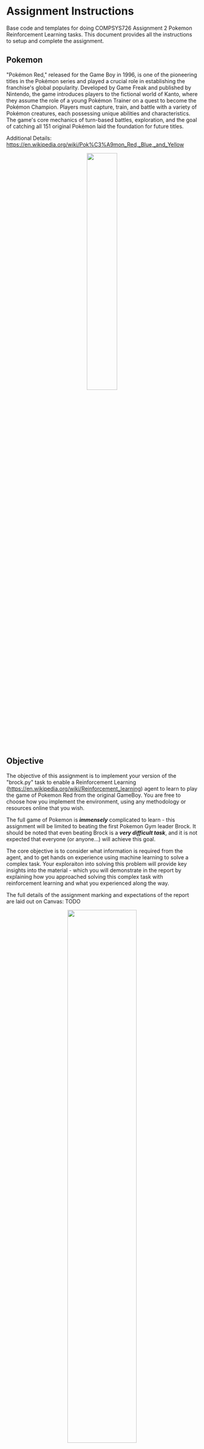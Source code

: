 # Assignment Instructions
Base code and templates for doing COMPSYS726 Assignment 2 Pokemon Reinforcement Learning tasks. This document provides all the instructions to setup and complete the assignment.

## Pokemon
"Pokémon Red," released for the Game Boy in 1996, is one of the pioneering titles in the Pokémon series and played a crucial role in establishing the franchise's global popularity. Developed by Game Freak and published by Nintendo, the game introduces players to the fictional world of Kanto, where they assume the role of a young Pokémon Trainer on a quest to become the Pokémon Champion. Players must capture, train, and battle with a variety of Pokémon creatures, each possessing unique abilities and characteristics. The game's core mechanics of turn-based battles, exploration, and the goal of catching all 151 original Pokémon laid the foundation for future titles.

Additional Details: https://en.wikipedia.org/wiki/Pok%C3%A9mon_Red,_Blue,_and_Yellow 

<p align="center">
    <img src="./media/pokemon-red.jpeg" style="width: 40%;"/>
</p>

## Objective
The objective of this assignment is to implement your version of the "brock.py" task to enable a Reinforcement Learning (https://en.wikipedia.org/wiki/Reinforcement_learning) agent to learn to play the game of Pokemon Red from the original GameBoy. You are free to choose how you implement the environment, using any methodology or resources online that you wish.

The full game of Pokemon is ***immensely*** complicated to learn - this assignment will be limited to beating the first Pokemon Gym leader Brock. It should be noted that even beating Brock is a ***very difficult task***, and it is not expected that everyone (or anyone...) will achieve this goal. 

The core objective is to consider what information is required from the agent, and to get hands on experience using machine learning to solve a complex task. Your exploraiton into solving this problem will provide key insights into the material - which you will demonstrate in the report by explaining how you approached solving this complex task with reinforcement learning and what you experienced along the way.  

The full details of the assignment marking and expectations of the report are laid out on Canvas: TODO

<p align="center">
    <img src="./media/pokemon-brock.jpeg" style="width: 60%;"/>
</p>

## Setup
Follow these steps carefully to pull the required libraries and packages to do this assignment. These instructions will default to using a folder called "~/compsys726" to manage the required packages but you may pull these packages into any directory you desire.

Please use **python3.10** for this assignment - this is the version we specifically use (**3.11** might work but no promises). We know this will **not work on python3.12** due to deprecated packages being removed. 

### Install Required Packages
This assignment requires three key packages to operate - you'll need to install them in a specific order as laid out below. 

#### 0: CUDA Acceleration (Nvidia GPU only)
If you want to utilise the GPU with Pytorch install CUDA first - https://developer.nvidia.com/cuda-toolkit

#### 1: cares_reinforcement_learning
The cares_reinforcement_learning package provides implementations of modern Reinforcement Learning algorithms and utlities for doing research. This package contains the reinforcement learning algorithms and implementations you can leverage to learn to play Pokemon. Further details can be explored here: https://github.com/UoA-CARES/cares_reinforcement_learning

```
mkdir ~/compsys726
cd ~/compsys726
git clone https://github.com/UoA-CARES/cares_reinforcement_learning.git
cd cares_reinforcement_learning
pip3 install -r requirements.txt
pip3 install --editable .
```

#### 2: compsys726_pokemon_agent (primary package)
This is the current package - it contains the requirements for implementing the Pokemon Environment for this project. All your work will be done in this specific package. This is explained in further details below. 

```
cd ~/compsys726
git clone https://github.com/UoA-CARES/compsys726_pokemon_agent.git
cd compsys726_pokemon_agent
pip3 install -r requirements.txt
pip3 install --editable .
```

#### 3: gymnasium_envrionments
We have created a standardised general purpose gym that wraps the most common simulated environments used in reinforcement learning into a single easy to use place. This package serves as an example of how to develop and setup new environments - perticularly for the robotic environments. This package utilises the algorithms implemented in the repository https://github.com/UoA-CARES/cares_reinforcement_learning/ and the Pokemon Environment you will implement here in compsys726_pokemon_agent. Additional information can found here: https://github.com/UoA-CARES/gymnasium_envrionments

This package is how you will run the training agent and test your Pokemon Environment. 

```
cd ~/compsys726
git clone https://github.com/UoA-CARES/gymnasium_envrionments.git 
cd gymnasium_envrionments
pip3 install -r requirements.txt
```

### Download ROM
Download the Pokemon ROM folder from the link below ***(University of Auckland emails only)***.

https://drive.google.com/drive/folders/1z1RC41uLxoY3JJobXxOy37Cv3BoPZukP 

<p align="center">
    <p align="center">
        <img src="./media/rom-download.png" style="width: 40%;" />
    </p>
</p>

We will then unzip and copy the downloaded files into a roms folder in the "~/cares_rl_configs" folder in the home directory.

```
mkdir ~/cares_rl_configs
cd ~/Downloads
unzip pokemon-*.zip
cp -r pokemon ~/cares_rl_configs
```

## Usage
This package provides the baseline code for the pyboy environments - you run these envrionments through gymnasium_envrionment.

`train.py` takes in hyperparameters that allow you to customise the training run enviromment – OpenAI or DMCS Environment - or RL algorithm. Use `python3 train.py -h` for help on what parameters are available for customisation.

An example is found below for running on an example of the openai environment with TD3 through console

```
cd ~/compsys726/gymnasium_envrionments/scripts
python train.py run --gym openai --task HalfCheetah-v4 TD3 --display 1
```

### Running Pokemon Task
To run the base Pokemon Environment that has a very simple implementation you need to run it through the ***gymnasium_envrionments*** package. The environments are not currently implemented as that is your job - but you will see the agent randomly exploring before trying to "learn" from a very limited reward function and action space. 

```
cd ~/compsys726/gymnasium_envrionments/scripts
python3 train.py run --gym pyboy --domain pokemon --task brock TD3
```

<p align="center">
    <img src="./media/pokemon-video.gif" style="width: 60%;"/>
</p>

### Viewing Training Results
The results of training the agents is saved into this folder: ***~/cares_rl_logs/*** by default. The structure of the results is saved as below.

The saved trained models contain the weights of your trained agent and will be uploaded as per the instructions below for the competition. 

```
├─ALGORITHM/ALGORITHM-TASK-YY_MM_DD:HH:MM:SS/
├─ SEED
|  ├─ env_config.py
|  ├─ alg_config.py
|  ├─ train_config.py
|  ├─ data
|  |  ├─ train.csv
|  |  ├─ eval.csv
|  ├─ figures
|  |  ├─ eval.png
|  |  ├─ train.png
|  ├─ models
|  |  ├─ model.pht
|  |  ├─ CHECKPOINT_N.pht
|  |  ├─ ...
|  ├─ videos
|  |  ├─ STEP.mp4
|  |  ├─ ...
├─ SEED...
├─ ...
```

# Implementing your Pokemon Environment
Your Pokemon Environment will be fully implemented in ***pyboy_environment/environments/pokemon/tasks/brock.py***. The goal is to determine a suitable state representation for an agent to learn from, a suitable set of actions, and a suitable reward function to enable the agent to learn to complete the task of beating the first gym leader Brock. 

## Task Brock (brock.py)
You are free to modify and expand the class inside of ***pyboy_environment/environments/pokemon/tasks/brock.py*** and add additional features/functions required to implement your environment. This is not best coding practice but it makes the lecturers lives easier.

Brock.py contains one class as an example of how to implement this project - PokemonBrock.

### PokemonBrock
The PokemonBrock class represents the Pokemon game environment for the task of beating Brock that extends the generic PokemonEnvironment and inherits all of its functions. 

You can build upon this class all you want to implement your Task of beating Brock - this class enables you to read the game state, and define the actions the Pokemon Trainer can take.

The key requirements are implementing the class functions below:

```
def _get_state(self) -> np.ndarray:
    # Implement your state retrieval logic here
    game_stats = self._generate_game_stats()
    return [game_stats["badges"]]

def _calculate_reward(self, new_state: dict) -> float:
    # Implement your reward calculation logic here
    return new_state["badges"] - self.prior_game_stats["badges"]

def _check_if_done(self, game_stats: dict[str, any]) -> bool:
    # Setting done to true if agent beats first gym (temporary)
    return game_stats["badges"] > self.prior_game_stats["badges"]

def _check_if_truncated(self, game_stats: dict) -> bool:
    # Implement your truncation check logic here

    # Maybe if we run out of pokeballs...? or a max step count
    return self.steps >= 1000
```

## Pokemon Red Manual
The link below provides the physical manual with instructions on how to play Pokemon Red. This information will be super useful for developing your environment. For those too young to remember physical manuals these used to come with the physical cartridge and you couldn't just Google how to play. 

https://pokemon-project.com/juegos/manual/manual-GB-Pokemon-Rojo-Azul-EN.pdf

<p align="center">
    <img src="./media/pokemon-manual.jpeg" style="width: 80%;" />
</p>

# Competition (Optional)
The class competition is a chance to earn ***bonus*** marks by potentially placing the top 10 furthest highest scoring agent.

Agents will be scored first based on the progression of the game - measured as beating Brock, capturing Pokemon, and leveling up/evolving pokemon over a maximum over 10,000 actions. 

Placement will be determined by the following scoring tiers:

* 1st Tier
    * Defeating Brock
    * Ties broken by Least amount of actions required
* 2nd Tier
    * Highest Number of Unique Pokemon Captured
    * Ties broken by the highest Number of Pokemon Seen
* 3rd Tier
    * Highest Average Level of Pokemon in Party
    * Ties broken by highest Average experience of Pokemon in Party

Ties within the three tiers will be given equal relative placement if required.

| **Placement** | **Bonus Marks** |
|---------------|-----------------|
| 1             | 5.0%            |
| 2             | 4.5%            |
| 3             | 4.0%            |
| 4             | 3.5%            |
| 5             | 3.0%            |
| 6             | 2.5%            |
| 7             | 2.0%            |
| 8             | 2.0%            |
| 9             | 1.5%            |
| 10            | 1.5%            |

The top placement will also win a neat Pokemon Badge!

<p align="center">
    <img src="./media/pokemon-badges.png" style="width: 80%;" />
</p>

## Agent Submission Process
To submit your agent for the class Competition you need to upload your ***brock.py*** file, ***requirements.py***, and ***trained model files*** by following the steps below. No other files will be utilised - the code needs to be self sufficient within "brock.py" and all additional package requirements must be captured in the "requirements.txt".

### Step 1 - Create requirements.txt
You need to create a requirements.txt that contains all the python packages you are using for your expert agent.
This can easily be generated by running 'pipreqs' in the **root directory** of the package.

```
pip3 install pipreqs
cd ~/compsys726/compsys726_pokemon_agent
python3 -m pipreqs.pipreqs --force
```

This will regenerate the "requirements.txt" file with your specific packages and their versions. This will enable your agent to operate as expected. 

### Step 2 - Upload Files to Google Drive
Following this link: https://drive.google.com/drive/folders/1OWORBjdzuJjPZYZoCKMs4hI3xemvcDzh

Create a folder using your ***upi*** as the name. Copy your 'requirements.txt' and 'brock.py' files into the folder. These files can be updated as many times as you wish until the final deadline. It is imperative that the files maintain their names - ***brock.py*** and ***requirements.txt*** for the automted system to parse them correctly. 

Inside your ***upi*** folder create a folder called ***model***. Copy the trained agent model files (e.g. ***ALGORITHM_actor.pht*** and ***ALGORITHM_critic.pht***) you wish to run from ***~/cares_rl_logs/***.

This should look like the example below:

<p align="center">
    <img src="./media/pokemon-uploads.png" style="width: 60%;" />
</p>

## Competition Day
After the submission date the lecturers will run the automated competition offline - the results of the competition will be presented in class with the top 10 agents and their performance being shown.

If the automated system fails to run your code for any reason - it will be disqualified from placing. It is the students onus to make sure they follow the instructions properly to give them a chance at their agent placing in the competition. 
#   p o k e m o n _ a g e n t  
 